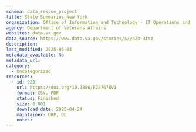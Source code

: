 ```yaml
---
schema: data_rescue_project 
title: State Summaries_New York
organization: Office of Information and Technology - IT Operations and Services (ITOPS)
agency: Department of Veterans Affairs
websites: data.va.gov
data_source: https://www.data.va.gov/stories/s/yp2b-3tsz
description: 
last_modified: 2025-05-04
metadata_available: No
metadata_url: 
category:
  - Uncategorized
resources:
  - id: 920
    url: https://doi.org/10.3886/E227678V1
    format: CSV, PDF
    status: Finished
    size: 0.001
    download_date: 2025-04-24
    maintainer: DRP, DL
    notes: 
---
```

